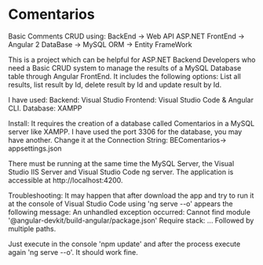 # Comentarios
Basic Comments CRUD using: 
BackEnd -> Web API ASP.NET
FrontEnd -> Angular 2
DataBase -> MySQL
ORM -> Entity FrameWork

This is a project which can be helpful for ASP.NET Backend Developers who need a Basic CRUD system to manage the results of a MySQL Database table through Angular FrontEnd. 
It includes the following options: List all results, list result by Id, delete result by Id and update result by Id.

I have used:
Backend: Visual Studio
Frontend: Visual Studio Code & Angular CLI.
Database: XAMPP

Install:
It requires the creation of a database called Comentarios in a MySQL server like XAMPP. I have used the port 3306 for the database, you may have another.
Change it at the Connection String:
BEComentarios-> appsettings.json

There must be running at the same time the MySQL Server, the Visual Studio IIS Server and Visual Studio Code ng server.
The application is accessible at http://localhost:4200.

Troubleshooting:
It may happen that after download the app and try to run it at the console of Visual Studio Code using 'ng serve --o' appears the following message:
An unhandled exception occurred: Cannot find module '@angular-devkit/build-angular/package.json'
Require stack:
...
Followed by multiple paths.

Just execute in the console 'npm update' and after the process execute again 'ng serve --o'. It should work fine.
